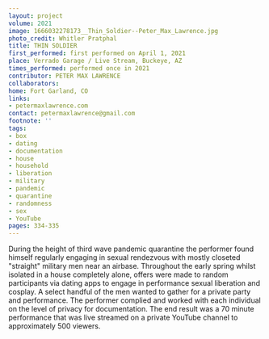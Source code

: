 ```yaml
---
layout: project
volume: 2021
image: 1666032278173__Thin_Soldier--Peter_Max_Lawrence.jpg
photo_credit: Whitler Pratphal
title: THIN SOLDIER
first_performed: first performed on April 1, 2021
place: Verrado Garage / Live Stream, Buckeye, AZ
times_performed: performed once in 2021
contributor: PETER MAX LAWRENCE
collaborators:
home: Fort Garland, CO
links:
- petermaxlawrence.com
contact: petermaxlawrence@gmail.com
footnote: ''
tags:
- box
- dating
- documentation
- house
- household
- liberation
- military
- pandemic
- quarantine
- randomness
- sex
- YouTube
pages: 334-335
---
```


During the height of third wave pandemic quarantine the performer found himself regularly engaging in sexual rendezvous with mostly closeted "straight" military men near an airbase. Throughout the early spring whilst isolated in a house completely alone, offers were made to random participants via dating apps to engage in performance sexual liberation and cosplay. A select handful of the men wanted to gather for a private party and performance. The performer complied and worked with each individual on the level of privacy for documentation. The end result was a 70 minute performance that was live streamed on a private YouTube channel to approximately 500 viewers.